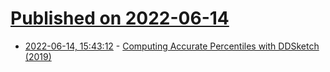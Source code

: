 # [Published on 2022-06-14](index.md)

* [2022-06-14, 15:43:12](https://news.ycombinator.com/item?id=31741127) - [Computing Accurate Percentiles with DDSketch (2019)](https://www.datadoghq.com/blog/engineering/computing-accurate-percentiles-with-ddsketch/)
